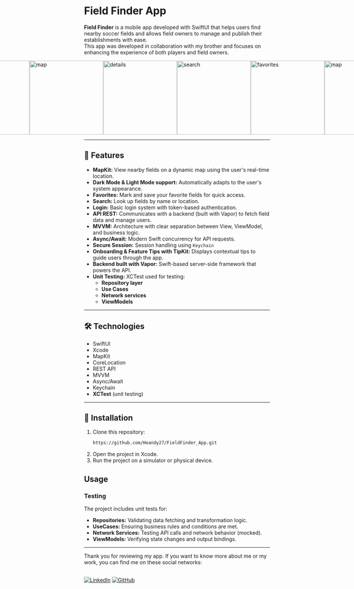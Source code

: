 # Field Finder App

**Field Finder** is a mobile app developed with SwiftUI that helps users find nearby soccer fields and allows field owners to manage and publish their establishments with ease.  
This app was developed in collaboration with my brother and focuses on enhancing the experience of both players and field owners.

<div style="display: flex; justify-content: center; align-items: center;">
<img src="https://i.postimg.cc/XYvYBWHR/IMG-3376.png" alt="map" width="200">
<img src="https://i.postimg.cc/bJ1yfwrt/IMG-3377.png" alt="details" width="200">
<img src="https://i.postimg.cc/R0kSYHSm/IMG-3378.png" alt="favorites" width="200">
<img src="https://i.postimg.cc/DwYyqNR8/IMG-3379.png" alt="search" width="200">

<img src="https://i.postimg.cc/LsY4vTMv/IMG-3380.png" alt="map" width="200">
<img src="https://i.postimg.cc/MHxW6Jfr/IMG-3381.png" alt="details" width="200">
<img src="https://i.postimg.cc/BZcShbdW/IMG-3383.png" alt="search" width="200">
<img src="https://i.postimg.cc/yY1V2BHD/IMG-3384.png" alt="favorites" width="200">

<img src="https://i.postimg.cc/m2mbsqL8/IMG-3385.png" alt="map" width="200">
<img src="https://i.postimg.cc/jSCRdXCK/IMG-3386.png" alt="details" width="200">
<img src="https://i.postimg.cc/nh5psDQm/IMG-3387.png" alt="search" width="200">
<img src="https://i.postimg.cc/B650w775/IMG-3388.png" alt="favorites" width="200">

</div>

---

## 📱 Features

- **MapKit:** View nearby fields on a dynamic map using the user's real-time location.
- **Dark Mode & Light Mode support:** Automatically adapts to the user's system appearance.
- **Favorites:** Mark and save your favorite fields for quick access.
- **Search:** Look up fields by name or location.
- **Login:** Basic login system with token-based authentication.
- **API REST:** Communicates with a backend (built with Vapor) to fetch field data and manage users.
- **MVVM:** Architecture with clear separation between View, ViewModel, and business logic.
- **Async/Await:** Modern Swift concurrency for API requests.
- **Secure Session:** Session handling using `Keychain`
- **Onboarding & Feature Tips with TipKit:** Displays contextual tips to guide users through the app.
- **Backend built with Vapor:** Swift-based server-side framework that powers the API.
- **Unit Testing:** XCTest used for testing:
  - **Repository layer**
  - **Use Cases**
  - **Network services**
  - **ViewModels**

---

## 🛠 Technologies

- SwiftUI
- Xcode
- MapKit
- CoreLocation
- REST API
- MVVM
- Async/Await
- Keychain
- **XCTest** (unit testing)

---

## 🚀 Installation

1. Clone this repository:
   ```bash
   https://github.com/Heandy27/FieldFinder_App.git
2. Open the project in Xcode.
3. Run the project on a simulator or physical device.

## Usage

### Testing
The project includes unit tests for:
  - **Repositories:** Validating data fetching and transformation logic.
  - **UseCases:** Ensuring business rules and conditions are met.
  - **Network Services:** Testing API calls and network behavior (mocked).
  - **ViewModels:** Verifying state changes and output bindings.

<hr></hr>
Thank you for reviewing my app. If you want to know more about me or my work, you can find me on these social networks:<br></br>

[![LinkedIn](https://img.shields.io/badge/LinkedIn-%230077B5.svg?logo=linkedin&logoColor=white)](https://www.linkedin.com/in/heandy27/) 
[![GitHub](https://img.shields.io/badge/GitHub-%23121011.svg?logo=github&logoColor=white)](https://github.com/Heandy27)
